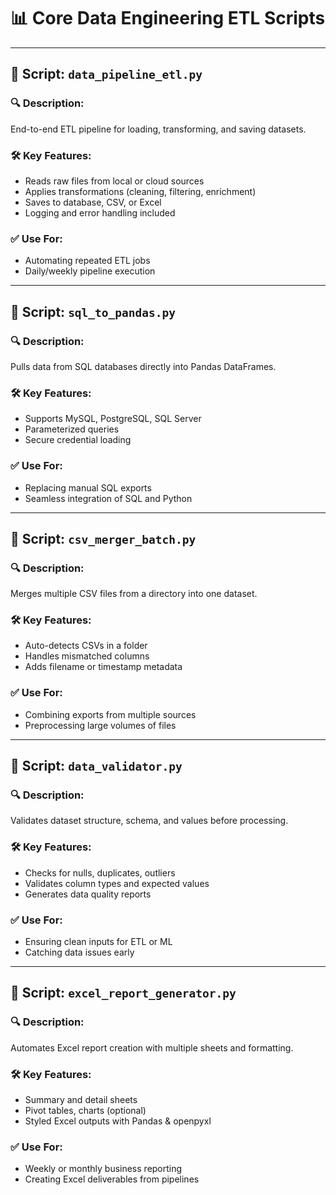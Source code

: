 # 📊 Core Data Engineering ETL Scripts

---

## 📄 Script: `data_pipeline_etl.py`

### 🔍 Description:
End-to-end ETL pipeline for loading, transforming, and saving datasets.

### 🛠️ Key Features:
- Reads raw files from local or cloud sources  
- Applies transformations (cleaning, filtering, enrichment)  
- Saves to database, CSV, or Excel  
- Logging and error handling included

### ✅ Use For:
- Automating repeated ETL jobs  
- Daily/weekly pipeline execution

---

## 📄 Script: `sql_to_pandas.py`

### 🔍 Description:
Pulls data from SQL databases directly into Pandas DataFrames.

### 🛠️ Key Features:
- Supports MySQL, PostgreSQL, SQL Server  
- Parameterized queries  
- Secure credential loading

### ✅ Use For:
- Replacing manual SQL exports  
- Seamless integration of SQL and Python

---

## 📄 Script: `csv_merger_batch.py`

### 🔍 Description:
Merges multiple CSV files from a directory into one dataset.

### 🛠️ Key Features:
- Auto-detects CSVs in a folder  
- Handles mismatched columns  
- Adds filename or timestamp metadata

### ✅ Use For:
- Combining exports from multiple sources  
- Preprocessing large volumes of files

---

## 📄 Script: `data_validator.py`

### 🔍 Description:
Validates dataset structure, schema, and values before processing.

### 🛠️ Key Features:
- Checks for nulls, duplicates, outliers  
- Validates column types and expected values  
- Generates data quality reports

### ✅ Use For:
- Ensuring clean inputs for ETL or ML  
- Catching data issues early

---

## 📄 Script: `excel_report_generator.py`

### 🔍 Description:
Automates Excel report creation with multiple sheets and formatting.

### 🛠️ Key Features:
- Summary and detail sheets  
- Pivot tables, charts (optional)  
- Styled Excel outputs with Pandas & openpyxl

### ✅ Use For:
- Weekly or monthly business reporting  
- Creating Excel deliverables from pipelines
